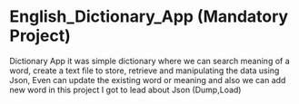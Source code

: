 # English_Dictionary_App (Mandatory Project)
Dictionary App it was simple dictionary where we can search meaning of a word, create a text file to store, retrieve
and manipulating the data using Json, Even can update the existing word or meaning and also we can add new word in this project I got to lead about Json (Dump,Load)
